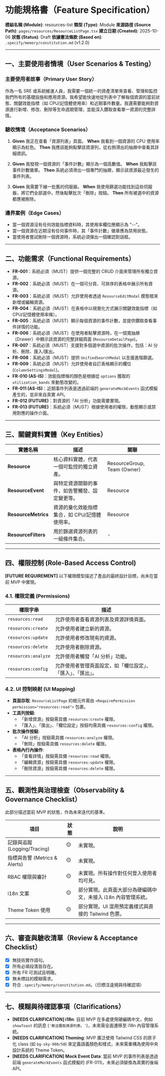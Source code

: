 # 功能規格書（Feature Specification）

**模組名稱 (Module)**: resources-list
**類型 (Type)**: Module
**來源路徑 (Source Path)**: `pages/resources/ResourceListPage.tsx`
**建立日期 (Created)**: 2025-10-06
**狀態 (Status)**: Draft
**依據憲法條款 (Based on)**: `.specify/memory/constitution.md` (v1.2.0)

---

## 一、主要使用者情境（User Scenarios & Testing）

### 主要使用者故事（Primary User Story）
作為一名 SRE 或系統維運人員，我需要一個統一的資產清單來查看、管理和監控我們所有的基礎設施和應用資源。我希望能快速地從列表中了解每個資源的當前狀態、關鍵效能指標（如 CPU/記憶體使用率）和近期事件數量。我還需要能夠對資源進行新增、修改、刪除等生命週期管理，並能深入鑽取查看單一資源的完整詳情。

### 驗收情境（Acceptance Scenarios）
1.  **Given** 我正在查看「資源列表」頁面。
    **When** 我看到一個資源的 CPU 使用率顯示為紅色。
    **Then** 我應該能夠點擊該資源列，從右側滑出的抽屜中查看其詳細資訊。

2.  **Given** 我發現一個資源的「事件計數」顯示為一個高數值。
    **When** 我點擊該事件計數徽章。
    **Then** 系統必須滑出一個專門的抽屜，顯示該資源最近發生的事件列表。

3.  **Given** 我需要下線一批舊的伺服器。
    **When** 我使用篩選功能找到這些伺服器，將它們全部選中，然後點擊批次「刪除」按鈕。
    **Then** 所有被選中的資源都應被刪除。

### 邊界案例（Edge Cases）
- 當一個資源沒有任何效能指標資料時，其使用率欄位應顯示為 "--"。
- 當一個資源在近期沒有任何事件時，其「事件計數」徽章應為禁用狀態。
- 當使用者嘗試刪除一個資源時，系統必須彈出一個確認對話框。

---

## 二、功能需求（Functional Requirements）

- **FR-001**：系統必須（MUST）提供一個完整的 CRUD 介面來管理所有獨立資源。
- **FR-002**：系統必須（MUST）在一個可分頁、可排序的表格中展示所有資源。
- **FR-003**：系統必須（MUST）允許使用者透過 `ResourceEditModal` 模態框來新增或編輯資源。
- **FR-004**：系統必須（MUST）在表格中以視覺化方式展示關鍵效能指標（如 CPU/記憶體使用率條）。
- **FR-005**：系統必須（MUST）顯示每個資源的事件計數，並提供鑽取查看事件詳情的功能。
- **FR-006**：系統必須（MUST）在使用者點擊資源時，在一個寬抽屜（Drawer）中顯示該資源的完整詳細頁面 (`ResourceDetailPage`)。
- **FR-007**：系統必須（MUST）支援對多個選中資源的批次操作，包括：AI 分析、刪除、匯入/匯出。
- **FR-008**：系統必須（MUST）提供 `UnifiedSearchModal` 以支援進階篩選。
- **FR-009**：系統必須（MUST）允許使用者自訂表格顯示的欄位 (`ColumnSettingsModal`)。
- **FR-010 (AS-IS)**：效能指標條的顏色是根據從 `options` 獲取的 `utilization_bands` 來動態改變的。
- **FR-011 (AS-IS)**：近期事件列表是透過前端的 `generateMockEvents` 函式模擬產生的，並非來自真實 API。
- **FR-012 (FUTURE)**：對資源的「AI 分析」功能需要實現。
- **FR-013 (FUTURE)**：系統必須（MUST）根據使用者的權限，動態顯示或禁用對應的操作介面。

---

## 三、關鍵資料實體（Key Entities）
| 實體名稱 | 描述 | 關聯 |
|-----------|------|------|
| **Resource** | 核心資料實體，代表一個可監控的獨立資產。 | ResourceGroup, Team (Owner) |
| **ResourceEvent** | 與特定資源關聯的事件，如告警觸發、設定變更等。 | Resource |
| **ResourceMetrics** | 資源的量化效能指標集合，如 CPU/記憶體使用率。 | Resource |
| **ResourceFilters** | 用於篩選資源列表的一組條件集合。 | - |

---

## 四、權限控制 (Role-Based Access Control)

**[FUTURE REQUIREMENT]** 以下權限模型描述了產品的最終設計目標，尚未在當前 MVP 中實現。

### 4.1. 權限定義 (Permissions)
| 權限字串 | 描述 |
|---|---|
| `resources:read` | 允許使用者查看資源列表及資源詳情頁面。 |
| `resources:create` | 允許使用者建立新的資源。 |
| `resources:update` | 允許使用者修改現有的資源。 |
| `resources:delete` | 允許使用者刪除資源。 |
| `resources:analyze` | 允許使用者觸發「AI 分析」功能。 |
| `resources:config` | 允許使用者管理頁面設定，如「欄位設定」、「匯入」、「匯出」。 |

### 4.2. UI 控制映射 (UI Mapping)
- **頁面存取**: `ResourceListPage` 的根元件需由 `<RequirePermission permission="resources:read">` 包裹。
- **工具列按鈕**:
  - 「新增資源」按鈕需具備 `resources:create` 權限。
  - 「匯入」、「匯出」、「欄位設定」按鈕均需具備 `resources:config` 權限。
- **批次操作按鈕**:
  - 「AI 分析」按鈕需具備 `resources:analyze` 權限。
  - 「刪除」按鈕需具備 `resources:delete` 權限。
- **表格內行內操作**:
  - 「查看詳情」按鈕需具備 `resources:read` 權限。
  - 「編輯資源」按鈕需具備 `resources:update` 權限。
  - 「刪除資源」按鈕需具備 `resources:delete` 權限。

---

## 五、觀測性與治理檢查（Observability & Governance Checklist）

此部分描述當前 MVP 的狀態，作為未來迭代的基準。

| 項目 | 狀態 | 說明 |
|------|------|------|
| 記錄與追蹤 (Logging/Tracing) | 🟡 | 未實現。 |
| 指標與告警 (Metrics & Alerts) | 🟡 | 未實現。 |
| RBAC 權限與審計 | 🟡 | 未實現。所有操作對任何登入使用者均可見。 |
| i18n 文案 | 🟡 | 部分實現。此頁面大部分為硬編碼中文，未接入 i18n 內容管理系統。 |
| Theme Token 使用 | 🟡 | 部分實現。UI 混用預定義樣式與直接的 Tailwind 色票。 |

---

## 六、審查與驗收清單（Review & Acceptance Checklist）

- [x] 無技術實作語句。
- [x] 所有必填段落皆存在。
- [x] 所有 FR 可測試且明確。
- [x] 無未標註的模糊需求。
- [x] 符合 `.specify/memory/constitution.md`。（已標注違規與待確認項）

---

## 七、模糊與待確認事項（Clarifications）

- **[NEEDS CLARIFICATION] i18n**: 目前 MVP 在多處使用硬編碼中文，例如 `showToast` 的訊息 (`'無法獲取資源列表。'`)，未來需全面遷移至 i18n 內容管理系統。
- **[NEEDS CLARIFICATION] Theming**: MVP 廣泛使用 Tailwind CSS 的原子化 class (如 `bg-sky-900/50`) 來定義語義顏色和樣式，未來需重構為使用中央設計系統的 Theme Token。
- **[NEEDS CLARIFICATION] Mock Event Data**: 當前 MVP 的事件列表是透過前端 `generateMockEvents` 函式模擬的 (FR-011)，未來必須替換為真實的後端 API。
